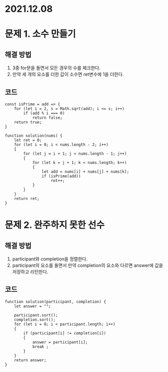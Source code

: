 # 2021.12.08
# 문제 1. 소수 만들기
## 해결 방법
1. 3중 for문을 돌면서 모든 경우의 수를 체크한다.
2. 만약 세 개의 요소를 더한 값이 소수면 ret변수에 1을 더한다.
## 코드
```
const isPrime = add => {
    for (let i = 2, s = Math.sqrt(add); i <= s; i++)
        if (add % i === 0)
            return false;
    return true;
}

function solution(nums) {
    let ret = 0;
    for (let i = 0; i < nums.length - 2; i++)
    {
        for (let j = i + 1; j < nums.length - 1; j++)
        {
            for (let k = j + 1; k < nums.length; k++)
            {
                let add = nums[i] + nums[j] + nums[k];
                if (isPrime(add))
                    ret++;
            }
        }
    }
    return ret;
}
```
# 문제 2. 완주하지 못한 선수
## 해결 방법
1. participant와 completion을 정렬한다.
2. participant의 요소를 돌면서 만약 completion의 요소와 다르면 answer에 값을 저장하고 리턴한다.

## 코드
```
function solution(participant, completion) {
    let answer = "";
    
    participant.sort();
    completion.sort();
    for (let i = 0; i < participant.length; i++)
    {
        if (participant[i] != completion[i])
        {
            answer = participant[i];
            break ;
        }
    }
    return answer;
}
```

